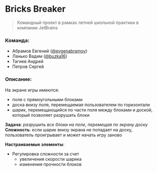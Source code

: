 # Bricks Breaker
> Командный проект в рамках летней школьной практики в компании JetBrains

### Команда:
- Абрамов Евгений ([@evgenabramov](https://github.com/evgenabramov))
- Ланько Вадим ([@buzka16](https://github.com/buzka16))
- Тагиев Андрей 
- Петров Сергей

### Описание:
На экране игры имеются:
- поле с прямоугольными блоками
- доска внизу поля, перемещаемая пользователем по горизонтали
- шарик, перемещающийся по части поля между блоками и доской, который позволяет разрушать блоки
  
**Задача**: *разрушить все блоки на поле, перемещая по экрану доску*
**Сложность**: если шарик внизу экрана не попадает на доску, пользователь проигрывает и может начать игру заново

**Настраиваемые элементы**:
- Регулировка сложности за счет 
  - увеличения скорости шарика 
  - изменения прочности блоков
